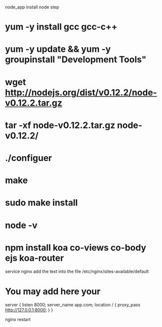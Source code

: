 node_app 
install node step

# yum -y install gcc gcc-c++
# yum -y update && yum -y groupinstall "Development Tools" 
# wget http://nodejs.org/dist/v0.12.2/node-v0.12.2.tar.gz 
# tar -xf node-v0.12.2.tar.gz node-v0.12.2/ 
# ./configuer 
# make 
# sudo make install 
# node -v

# npm install koa co-views co-body ejs koa-router



service nginx
add the text into the file /etc/nginx/sites-available/default

# You may add here your
server {
    listen  8000;
    server_name app.com;
    location / {
    proxy_pass http://127.0.0.1:8000;
    }
}

nginx restart